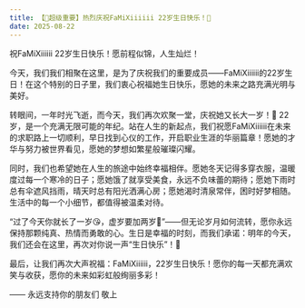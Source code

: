 ```yaml
---
title: 【🎉超级重要】热烈庆祝FaMiXiiiiii 22岁生日快乐！🎂
date: 2025-08-22
---
```


祝FaMiXiiiiii 22岁生日快乐！愿前程似锦，人生灿烂！

<!--more-->


今天，我们我们相聚在这里，是为了庆祝我们的重要成员——FaMiXiiiiii的22岁生日！在这个特别的日子里，我们衷心祝福她生日快乐，愿她的未来之路充满光明与美好。

转眼间，一年时光飞逝，而今天，我们再次欢聚一堂，庆祝她又长大一岁！🎂 22岁，是一个充满无限可能的年纪。站在人生的新起点，我们祝愿FaMiXiiiiii在未来的求职路上一切顺利，早日找到心仪的工作，开启职业生涯的华丽篇章！愿她的才华与努力被世界看见，愿她的梦想如繁星般璀璨闪耀。

同时，我们也希望她在人生的旅途中始终幸福相伴。愿她冬天记得多穿衣服，温暖度过每一个寒冷的日子；愿她饿了就享受美食，永远不负味蕾的期待；愿她下雨时总有伞遮风挡雨，晴天时总有阳光洒满心房；愿她渴时清泉常伴，困时好梦相随。生活中的每一个小细节，都值得被温柔对待。

“过了今天你就长了一岁😘，虚岁要加两岁🥰”——但无论岁月如何流转，愿你永远保持那颗纯真、热情而勇敢的心。生日是幸福的时刻，而我们承诺：明年的今天，我们还会在这里，再次对你说一声“生日快乐”！🎉

最后，让我们再次大声祝福：FaMiXiiiiii，22岁生日快乐！愿你的每一天都充满欢笑与收获，愿你的未来如彩虹般绚丽多彩！

—— 永远支持你的朋友们 敬上

